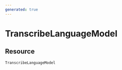 ```yaml
---
generated: true
---
```


# TranscribeLanguageModel


## Resource

```text
TranscribeLanguageModel
```



